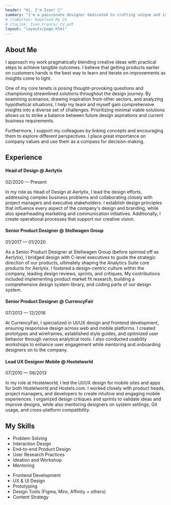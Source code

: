 ```yaml
---
header: "Hi, I'm Ivan! 👋"
summary: "I'm a passionate designer dedicated to crafting unique and impactful experiences based in Dublin, Ireland. Explore my journey, my work, and what drives me to create."
# ctaButton: Download My CV
# ctaLink: Ivan_Frantar_CV.pdf
layout: "layouts/page.html"
---
```


<article class="py-2 px-2">

<div class="container mb-5">
  <div class="row gx-lg-5">
    <div class="col-md-4">
      <h2 class="fw-bold text-uppercase">About Me</h2>
    </div>
    <div class="col-md-7">
      <section class="mb-5">
      <p>I approach my work pragmatically blending creative ideas with practical steps to achieve tangible outcomes. I believe that getting products earlier on customers hands is the best way to learn and iterate on improvements as insights come to light.</p>
<p>One of my core tenets is posing thought-provoking questions and championing streamlined solutions throughout the design journey. By examining scenarios, drawing inspiration from other sectors, and analyzing hypothetical situations, I help my team and myself gain comprehensive insights into a diverse set of challenges. Prioritizing minimal viable solutions allows us to strike a balance between future design aspirations and current business requirements.</p>
<p>Furthermore, I support my colleagues by linking concepts and encouraging them to explore different perspectives. I place great importance on company values and use them as a compass for decision-making.</p>
      </section>
    </div>
  </div>
</div>

<div class="container mb-5">
  <div class="row gx-lg-5">
    <div class="col-md-4">
      <h2 class="fw-bold text-uppercase">Experience</h2>
    </div>
    <div class="col-md-7">
      <section class="mb-5">
        <div class="cv__header">
          <h4> Head of Design @ Aerlytix</h4>
          <p>02/2020 — Present</p>
        </div>
        <p>In my role as Head of Design at Aerlytix, I lead the design efforts, addressing complex business problems and collaborating closely with project managers and executive stakeholders. I establish design principles that influence every aspect of the company's design and branding, while also spearheading marketing and communication initiatives. Additionally, I create operational processes that support our creative vision.</p>
      </section>
      <section class="mb-5">
        <div class="cv__header">
          <h4>Senior Product Designer @ Stellwagen Group</h4>
          <p>01/2017 — 01/2020</p>
        </div>
        <p>As a Senior Product Designer at Stellwagen Group (before spinned off as Aerlytix), I bridged design with C-level executives to guide the strategic direction of our products, ultimately shaping the Analytics Suite core products for Aerlytix. I fostered a design-centric culture within the company, leading design reviews, sprints, and critiques. My contributions included implementing product market fit research, building a comprehensive design system library, and coding parts of our design system.</p>
      </section>
      <section class="mb-5">
        <div class="cv__header">
          <h4>Senior Product Designer @ CurrencyFair </h4>
          <p>07/2013 — 12/2016</p>
        </div>
        <p>At CurrencyFair, I specialized in UI/UX design and frontend development, ensuring responsive design across web and mobile platforms. I created prototypes and wireframes, established style guides, and optimized user behavior through various analytical tools. I also conducted usability workshops to enhance user engagement while mentoring and onboarding designers on to the company.</p>
      </section>
      <section class="mb-5">
        <div class="cv__header">
          <h4>Lead UX Designer Mobile @ Hostelworld</h4>
          <p>07/2010 — 06/2013</p>
        </div>
        <p>In my role at Hostelworld, I led the UI/UX design for mobile sites and apps for both Hostelworld and Hostels.com. I worked closely with product heads, project managers, and developers to create intuitive and engaging mobile experiences. I organized design critiques and sprints to validate ideas and improve designs, while also mentoring designers on system settings, Git usage, and cross-platform compatibility.</p>
      </section>
    </div>
  </div>
</div>

<div class="container">
  <div class="row gx-lg-5">
    <div class="col-md-4">
      <h2 class="fw-bold text-uppercase">My Skills</h2>
    </div>
    <div class="col-md-7">
      <section class="mb-5 d-flex">
      <ul>
        <li>Problem Solving</li>
        <li>Interaction Design</li>
        <li>End-to-end Product Design</li>
        <li>User Research Practices</li>
        <li>Ideation and Workshop</li>
        <li>Mentoring</li>
      </ul>
      <ul>
        <li>Frontend Development</li>
        <li>UX & UI Design</li>
        <li>Prototyping</li>
        <li>Design Tools (Figma, Miro, Affinity + others)</li>
        <li>Content Strategy</li>
      </ul>
      </section>
    </div>
  </div>
</div>
  

</articles>